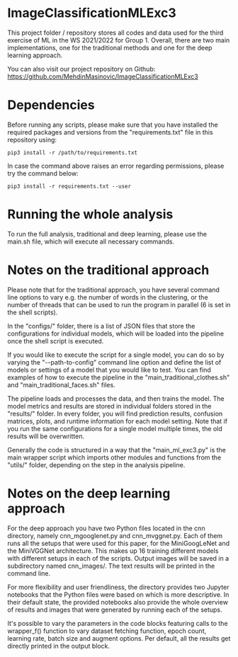 # ImageClassificationMLExc3
This project folder / repository stores all codes and data used for the third exercise of ML in the WS 2021/2022 for Group 1. Overall, there are two main implementations, one for the traditional methods and one for the deep learning approach. 

You can also visit our project repository on Github: https://github.com/MehdinMasinovic/ImageClassificationMLExc3

# Dependencies
Before running any scripts, please make sure that you have installed the required packages and versions from the "requirements.txt" file in this repository using:

```{sh}
pip3 install -r /path/to/requirements.txt
```

In case the command above raises an error regarding permissions, please try the command below:
```{sh}
pip3 install -r requirements.txt --user
```

# Running the whole analysis
To run the full analysis, traditional and deep learning, please use the main.sh file, which will execute all necessary commands. 

# Notes on the traditional approach
Please note that for the traditional approach, you have several command line options to vary e.g. the number of words in the clustering, or the number of threads that can be used to run the program in parallel (6 is set in the shell scripts).

In the "configs/" folder, there is a list of JSON files that store the configurations for individual models, which will be loaded into the pipeline once the shell script is executed. 

If you would like to execute the script for a single model, you can do so by varying the "--path-to-config" command line option and define the list of models or settings of a model that you would like to test. You can find examples of how to execute the pipeline in the "main_traditional_clothes.sh" and "main_traditional_faces.sh" files.

The pipeline loads and processes the data, and then trains the model. The model metrics and results are stored in individual folders stored in the "results/" folder. In every folder, you will find prediction results, confusion matrices, plots, and runtime information for each model setting. Note that if you run the same configurations for a single model multiple times, the old results will be overwritten. 

Generally the code is structured in a way that the "main_ml_exc3.py" is the main wrapper script which imports other modules and functions from the "utils/" folder, depending on the step in the analysis pipeline.

# Notes on the deep learning approach
For the deep approach you have two Python files located in the cnn directory, namely cnn_mgooglenet.py and cnn_mvggnet.py. Each of them runs all the setups that were used for this paper, for the MiniGoogLeNet and the MiniVGGNet architecture. This makes up 16 training different models with different setups in each of the scripts. Output images will be saved in a subdirectory named cnn_images/. The text results will be printed in the command line.

For more flexibility and user friendliness, the directory provides two Jupyter notebooks that the Python files were based on which is more descriptive. In their default state, the provided notebooks also provide the whole overview of results and images that were generated by running each of the setups.

It's possible to vary the parameters in the code blocks featuring calls to the wrapper_f() function to vary dataset fetching function, epoch count, learning rate, batch size and augment options. Per default, all the results get directly printed in the output block.
